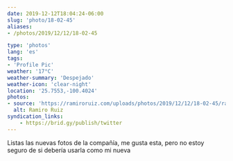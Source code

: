 ```yaml
---
date: 2019-12-12T18:04:24-06:00
slug: 'photo/18-02-45'
aliases:
- /photos/2019/12/12/18-02-45

type: 'photos'
lang: 'es'
tags:
- 'Profile Pic'
weather: '17°C'
weather-summary: 'Despejado'
weather-icon: 'clear-night'
location: '25.7553,-100.4024'
photos:
- source: 'https://ramiroruiz.com/uploads/photos/2019/12/12/18-02-45/ramiro-ruiz.jpeg'
  alt: Ramiro Ruiz
syndication_links:
    - https://brid.gy/publish/twitter
---
```

Listas las nuevas fotos de la compañía, me gusta esta, pero no estoy seguro de si debería usarla como mi nueva 